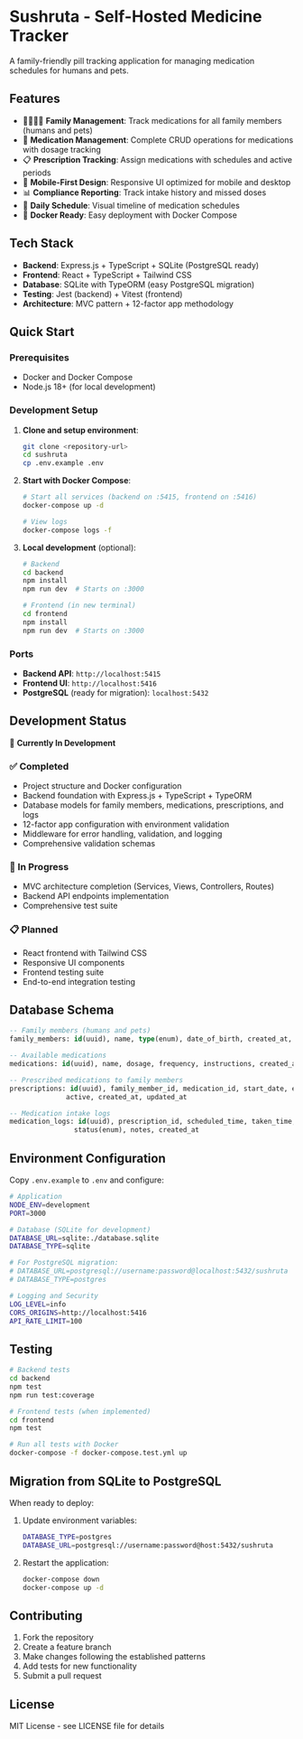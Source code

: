# Sushruta - Self-Hosted Medicine Tracker

A family-friendly pill tracking application for managing medication schedules for humans and pets.

## Features

- 👨‍👩‍👧‍👦 **Family Management**: Track medications for all family members (humans and pets)
- 💊 **Medication Management**: Complete CRUD operations for medications with dosage tracking
- 📋 **Prescription Tracking**: Assign medications with schedules and active periods
- 📱 **Mobile-First Design**: Responsive UI optimized for mobile and desktop
- 📊 **Compliance Reporting**: Track intake history and missed doses
- 🔄 **Daily Schedule**: Visual timeline of medication schedules
- 🐳 **Docker Ready**: Easy deployment with Docker Compose

## Tech Stack

- **Backend**: Express.js + TypeScript + SQLite (PostgreSQL ready)
- **Frontend**: React + TypeScript + Tailwind CSS
- **Database**: SQLite with TypeORM (easy PostgreSQL migration)
- **Testing**: Jest (backend) + Vitest (frontend)
- **Architecture**: MVC pattern + 12-factor app methodology

## Quick Start

### Prerequisites

- Docker and Docker Compose
- Node.js 18+ (for local development)

### Development Setup

1. **Clone and setup environment**:
   ```bash
   git clone <repository-url>
   cd sushruta
   cp .env.example .env
   ```

2. **Start with Docker Compose**:
   ```bash
   # Start all services (backend on :5415, frontend on :5416)
   docker-compose up -d
   
   # View logs
   docker-compose logs -f
   ```

3. **Local development** (optional):
   ```bash
   # Backend
   cd backend
   npm install
   npm run dev  # Starts on :3000
   
   # Frontend (in new terminal)
   cd frontend
   npm install
   npm run dev  # Starts on :3000
   ```

### Ports

- **Backend API**: `http://localhost:5415`
- **Frontend UI**: `http://localhost:5416`
- **PostgreSQL** (ready for migration): `localhost:5432`

## Development Status

🚧 **Currently In Development** 

### ✅ Completed
- Project structure and Docker configuration
- Backend foundation with Express.js + TypeScript + TypeORM
- Database models for family members, medications, prescriptions, and logs
- 12-factor app configuration with environment validation
- Middleware for error handling, validation, and logging
- Comprehensive validation schemas

### 🔄 In Progress
- MVC architecture completion (Services, Views, Controllers, Routes)
- Backend API endpoints implementation
- Comprehensive test suite

### 📋 Planned
- React frontend with Tailwind CSS
- Responsive UI components
- Frontend testing suite
- End-to-end integration testing

## Database Schema

```sql
-- Family members (humans and pets)
family_members: id(uuid), name, type(enum), date_of_birth, created_at, updated_at

-- Available medications  
medications: id(uuid), name, dosage, frequency, instructions, created_at, updated_at

-- Prescribed medications to family members
prescriptions: id(uuid), family_member_id, medication_id, start_date, end_date, 
              active, created_at, updated_at

-- Medication intake logs
medication_logs: id(uuid), prescription_id, scheduled_time, taken_time, 
                status(enum), notes, created_at
```

## Environment Configuration

Copy `.env.example` to `.env` and configure:

```bash
# Application
NODE_ENV=development
PORT=3000

# Database (SQLite for development)
DATABASE_URL=sqlite:./database.sqlite
DATABASE_TYPE=sqlite

# For PostgreSQL migration:
# DATABASE_URL=postgresql://username:password@localhost:5432/sushruta
# DATABASE_TYPE=postgres

# Logging and Security
LOG_LEVEL=info
CORS_ORIGINS=http://localhost:5416
API_RATE_LIMIT=100
```

## Testing

```bash
# Backend tests
cd backend
npm test
npm run test:coverage

# Frontend tests (when implemented)
cd frontend
npm test

# Run all tests with Docker
docker-compose -f docker-compose.test.yml up
```

## Migration from SQLite to PostgreSQL

When ready to deploy:

1. Update environment variables:
   ```bash
   DATABASE_TYPE=postgres
   DATABASE_URL=postgresql://username:password@host:5432/sushruta
   ```

2. Restart the application:
   ```bash
   docker-compose down
   docker-compose up -d
   ```

## Contributing

1. Fork the repository
2. Create a feature branch
3. Make changes following the established patterns
4. Add tests for new functionality
5. Submit a pull request

## License

MIT License - see LICENSE file for details
